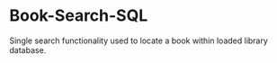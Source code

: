 # Book-Search-SQL
Single search functionality used to locate a book within loaded library database.
